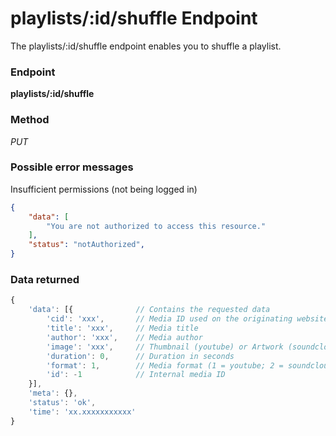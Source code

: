 # playlists/:id/shuffle Endpoint

The playlists/:id/shuffle endpoint enables you to shuffle a playlist.

### Endpoint

**playlists/:id/shuffle**

### Method

_PUT_

### Possible error messages

Insufficient permissions (not being logged in)
```json
{
    "data": [
        "You are not authorized to access this resource."
    ],
    "status": "notAuthorized",
}
```

### Data returned

```js
{
    'data': [{              // Contains the requested data
        'cid': 'xxx',       // Media ID used on the originating website
        'title': 'xxx',     // Media title
        'author': 'xxx',    // Media author
        'image': 'xxx',     // Thumbnail (youtube) or Artwork (soundcloud)
        'duration': 0,      // Duration in seconds
        'format': 1,        // Media format (1 = youtube; 2 = soundcloud)
        'id': -1            // Internal media ID
    }],
    'meta': {},
    'status': 'ok',
    'time': 'xx.xxxxxxxxxxx'
}
```
